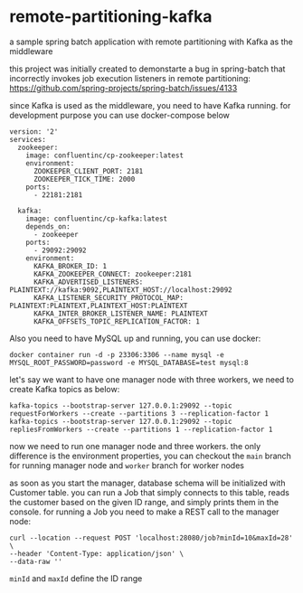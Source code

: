 # remote-partitioning-kafka
a sample spring batch application with remote partitioning with Kafka as the middleware

this project was initially created to demonstarte a bug in spring-batch that incorrectly invokes job execution listeners in remote partitioning: https://github.com/spring-projects/spring-batch/issues/4133

since Kafka is used as the middleware, you need to have Kafka running. for development purpose you can use docker-compose below
```
version: '2'
services:
  zookeeper:
    image: confluentinc/cp-zookeeper:latest
    environment:
      ZOOKEEPER_CLIENT_PORT: 2181
      ZOOKEEPER_TICK_TIME: 2000
    ports:
      - 22181:2181
  
  kafka:
    image: confluentinc/cp-kafka:latest
    depends_on:
      - zookeeper
    ports:
      - 29092:29092
    environment:
      KAFKA_BROKER_ID: 1
      KAFKA_ZOOKEEPER_CONNECT: zookeeper:2181
      KAFKA_ADVERTISED_LISTENERS: PLAINTEXT://kafka:9092,PLAINTEXT_HOST://localhost:29092
      KAFKA_LISTENER_SECURITY_PROTOCOL_MAP: PLAINTEXT:PLAINTEXT,PLAINTEXT_HOST:PLAINTEXT
      KAFKA_INTER_BROKER_LISTENER_NAME: PLAINTEXT
      KAFKA_OFFSETS_TOPIC_REPLICATION_FACTOR: 1
```

Also you need to have MySQL up and running, you can use docker:
```
docker container run -d -p 23306:3306 --name mysql -e MYSQL_ROOT_PASSWORD=password -e MYSQL_DATABASE=test mysql:8
```

let's say we want to have one manager node with three workers, we need to create Kafka topics as below:
```
kafka-topics --bootstrap-server 127.0.0.1:29092 --topic requestForWorkers --create --partitions 3 --replication-factor 1
kafka-topics --bootstrap-server 127.0.0.1:29092 --topic repliesFromWorkers --create --partitions 1 --replication-factor 1
```

now we need to run one manager node and three workers. the only difference is the environment properties, you can checkout the `main` branch for running manager node and `worker` branch for worker nodes


as soon as you start the manager, database schema will be initialized with Customer table. you can run a Job that simply connects to this table, reads the customer based on the given ID range, and simply prints them in the console.
for running a Job you need to make a REST call to the manager node:

```
curl --location --request POST 'localhost:28080/job?minId=10&maxId=28' \
--header 'Content-Type: application/json' \
--data-raw ''
```
`minId` and `maxId` define the ID range
